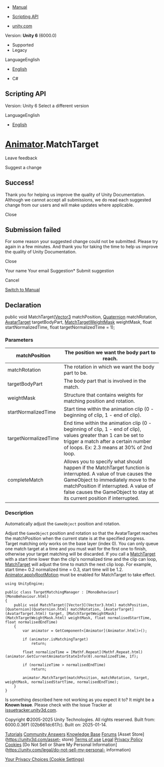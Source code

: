 [ ]()

  * [Manual](../Manual/index.html)
  * [Scripting API](../ScriptReference/index.html)

  * [unity.com](https://unity.com/)

Version: **Unity 6** (6000.0)

  * Supported
  * Legacy

LanguageEnglish

  * [English]()

  * C#

[ ](https://docs.unity3d.com)

## Scripting API

Version: Unity 6 Select a different version

LanguageEnglish

  * [English]()

#  [Animator](Animator.html).MatchTarget

Leave feedback

Suggest a change

## Success!

Thank you for helping us improve the quality of Unity Documentation. Although
we cannot accept all submissions, we do read each suggested change from our
users and will make updates where applicable.

Close

## Submission failed

For some reason your suggested change could not be submitted. Please <a>try
again</a> in a few minutes. And thank you for taking the time to help us
improve the quality of Unity Documentation.

Close

Your name Your email Suggestion* Submit suggestion

Cancel

[Switch to Manual](../Manual/class-Animator.html "Go to Animator Component in
the Manual")

## Declaration

public void MatchTarget([Vector3](Vector3.html) matchPosition,
[Quaternion](Quaternion.html) matchRotation, [AvatarTarget](AvatarTarget.html)
targetBodyPart, [MatchTargetWeightMask](MatchTargetWeightMask.html)
weightMask, float startNormalizedTime, float targetNormalizedTime = 1);

### Parameters

matchPosition | The position we want the body part to reach.  
---|---  
matchRotation | The rotation in which we want the body part to be.  
targetBodyPart | The body part that is involved in the match.  
weightMask | Structure that contains weights for matching position and rotation.  
startNormalizedTime | Start time within the animation clip (0 - beginning of clip, 1 - end of clip).  
targetNormalizedTime | End time within the animation clip (0 - beginning of clip, 1 - end of clip), values greater than 1 can be set to trigger a match after a certain number of loops. Ex: 2.3 means at 30% of 2nd loop.  
completeMatch | Allows you to specify what should happen if the MatchTarget function is interrupted. A value of true causes the GameObject to immediately move to the matchPosition if interrupted. A value of false causes the GameObject to stay at its current position if interrupted.  
  
### Description

Automatically adjust the `GameObject` position and rotation.

Adjust the `GameObject` position and rotation so that the AvatarTarget reaches
the matchPosition when the current state is at the specified progress. Target
matching only works on the base layer (index 0). You can only queue one match
target at a time and you must wait for the first one to finish, otherwise your
target matching will be discarded. If you call a
[MatchTarget](Animator.MatchTarget.html) with a start time lower than the
clip's normalized time and the clip can loop,
[MatchTarget](Animator.MatchTarget.html) will adjust the time to match the
next clip loop. For example, start time= 0.2 normalized time = 0.3, start time
will be 1.2. [Animator.applyRootMotion](Animator-applyRootMotion.html) must be
enabled for MatchTarget to take effect.

    
    
    using UnityEngine;  
      
    public class TargetMatchingManager : [MonoBehaviour](MonoBehaviour.html)
    {
        public void MatchTarget([Vector3](Vector3.html) matchPosition, [Quaternion](Quaternion.html) matchRotation, [AvatarTarget](AvatarTarget.html) target, [MatchTargetWeightMask](MatchTargetWeightMask.html) weightMask, float normalisedStartTime, float normalisedEndTime)
        {
            var animator = GetComponent<[Animator](Animator.html)>();  
      
            if (animator.isMatchingTarget)
                return;  
      
            float normalizeTime = [Mathf.Repeat](Mathf.Repeat.html)(animator.GetCurrentAnimatorStateInfo(0).normalizedTime, 1f);  
      
            if (normalizeTime > normalisedEndTime)
                return;  
      
            animator.MatchTarget(matchPosition, matchRotation, target, weightMask, normalisedStartTime, normalisedEndTime);
        }
    }
    

Is something described here not working as you expect it to? It might be a
**Known Issue**. Please check with the Issue Tracker at
[issuetracker.unity3d.com](https://issuetracker.unity3d.com).

Copyright ©2005-2025 Unity Technologies. All rights reserved. Built from:
6000.0.36f1 (02b661dc617c). Built on: 2025-01-14.

[Tutorials](https://unity3d.com/learn) [Community
Answers](https://answers.unity3d.com) [Knowledge
Base](https://support.unity3d.com/hc/en-us)
[Forums](https://forum.unity3d.com) [Asset Store](https://unity3d.com/asset-
store) [Terms of use](https://docs.unity3d.com/Manual/TermsOfUse.html)
[Legal](https://unity.com/legal) [Privacy
Policy](https://unity.com/legal/privacy-policy)
[Cookies](https://unity.com/legal/cookie-policy) [Do Not Sell or Share My
Personal Information](https://unity.com/legal/do-not-sell-my-personal-
information)

[Your Privacy Choices (Cookie Settings)](javascript:void\(0\);)

